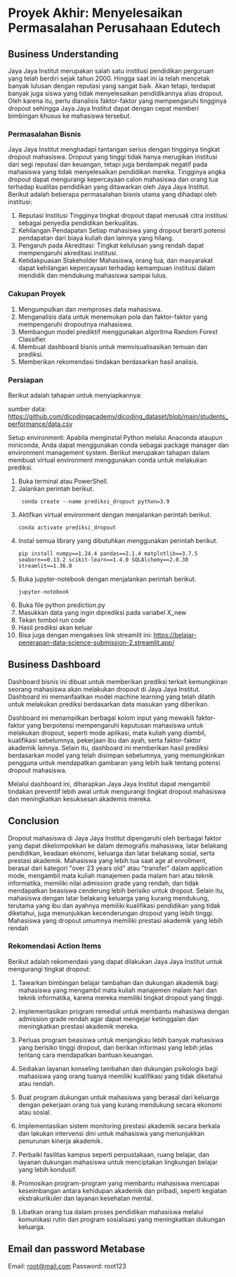 # Proyek Akhir: Menyelesaikan Permasalahan Perusahaan Edutech

## Business Understanding
Jaya Jaya Institut merupakan salah satu institusi pendidikan perguruan yang telah berdiri sejak tahun 2000. Hingga saat ini ia telah mencetak banyak lulusan dengan reputasi yang sangat baik. Akan tetapi, terdapat banyak juga siswa yang tidak menyelesaikan pendidikannya alias dropout. Oleh karena itu, perlu dianalisis faktor-faktor yang mempengaruhi tingginya dropout sehingga Jaya Jaya Institut dapat dengan cepat memberi bimbingan khusus ke mahasiswa tersebut.

### Permasalahan Bisnis
Jaya Jaya Institut menghadapi tantangan serius dengan tingginya tingkat dropout mahasiswa. Dropout yang tinggi tidak hanya merugikan institusi dari segi reputasi dan keuangan, tetapi juga berdampak negatif pada mahasiswa yang tidak menyelesaikan pendidikan mereka. Tingginya angka dropout dapat mengurangi kepercayaan calon mahasiswa dan orang tua terhadap kualitas pendidikan yang ditawarkan oleh Jaya Jaya Institut. Berikut adalah beberapa permasalahan bisnis utama yang dihadapi oleh institusi:

1. Reputasi Institusi
    Tingginya tingkat dropout dapat merusak citra institusi sebagai penyedia pendidikan berkualitas.
2. Kehilangan Pendapatan
    Setiap mahasiswa yang dropout berarti potensi pendapatan dari biaya kuliah dan lainnya yang hilang.
3. Pengaruh pada Akreditasi:
    Tingkat kelulusan yang rendah dapat mempengaruhi akreditasi institusi.
4. Ketidakpuasan Stakeholder
    Mahasiswa, orang tua, dan masyarakat dapat kehilangan kepercayaan terhadap kemampuan institusi dalam mendidik dan mendukung mahasiswa sampai lulus.

### Cakupan Proyek
1. Mengumpulkan dan memproses data mahasiswa.
2. Menganalisis data untuk menemukan pola dan faktor-faktor yang mempengaruhi dropoutnya mahasiswa.
3. Membangun model prediktif menggunakan algoritma Random Forest Classifier.
4. Membuat dashboard bisnis untuk memvisualisasikan temuan dan prediksi.
5. Memberikan rekomendasi tindakan berdasarkan hasil analisis.

### Persiapan
Berikut adalah tahapan untuk menyiapkannya:

sumber data: https://github.com/dicodingacademy/dicoding_dataset/blob/main/students_performance/data.csv

Setup environment:
Apabila menginstal Python melalui Anaconda ataupun miniconda, Anda dapat menggunakan conda sebagai package manager dan environment management system. Berikut merupakan tahapan dalam membuat virtual environment menggunakan conda untuk melakukan prediksi.

1. Buka terminal atau PowerShell.
2. Jalankan perintah berikut.
    ```
     conda create --name prediksi_dropout python=3.9
    ```
3. Aktifkan virtual environment dengan menjalankan perintah berikut.
    ```
    conda activate prediksi_dropout
    ```
4. Instal semua library yang dibutuhkan menggunakan perintah berikut.
    ```
    pip install numpy==1.24.4 pandas==2.1.4 matplotlib==3.7.5 seaborn==0.13.2 scikit-learn==1.4.0 SQLAlchemy==2.0.30 streamlit==1.36.0
    ```
5. Buka jupyter-notebook dengan menjalankan perintah berikut.
    ```
    jupyter-notebook
    ```
6. Buka file python prediction.py
7. Masukkan data yang ingin diprediksi pada variabel X_new
8. Tekan tombol run code
9. Hasil prediksi akan keluar
10. Bisa juga dengan mengakses link streamlit ini: https://belajar-penerapan-data-science-submission-2.streamlit.app/

## Business Dashboard
Dashboard bisnis ini dibuat untuk memberikan prediksi terkait kemungkinan seorang mahasiswa akan melakukan dropout di Jaya Jaya Institut. Dashboard ini memanfaatkan model machine learning yang telah dilatih untuk melakukan prediksi berdasarkan data masukan yang diberikan.

Dashboard ini menampilkan berbagai kolom input yang mewakili faktor-faktor yang berpotensi mempengaruhi keputusan mahasiswa untuk melakukan dropout, seperti mode aplikasi, mata kuliah yang diambil, kualifikasi sebelumnya, pekerjaan ibu dan ayah, serta faktor-faktor akademik lainnya. Selain itu, dashboard ini memberikan hasil prediksi berdasarkan model yang telah disimpan sebelumnya, yang memungkinkan pengguna untuk mendapatkan gambaran yang lebih baik tentang potensi dropout mahasiswa.

Melalui dashboard ini, diharapkan Jaya Jaya Institut dapat mengambil tindakan preventif lebih awal untuk mengurangi tingkat dropout mahasiswa dan meningkatkan kesuksesan akademis mereka.

## Conclusion
Dropout mahasiswa di Jaya Jaya Institut dipengaruhi oleh berbagai faktor yang dapat dikelompokkan ke dalam demografis mahasiswa, latar belakang pendidikan, keadaan ekonomi, keluarga dan latar belakang sosial, serta prestasi akademik. Mahasiswa yang lebih tua saat age at enrollment, berasal dari kategori "over 23 years old" atau "transfer" dalam application mode, mengambil mata kuliah manajemen pada malam hari atau teknik informatika, memiliki nilai admission grade yang rendah, dan tidak mendapatkan beasiswa cenderung lebih berisiko untuk dropout. Selain itu, mahasiswa dengan latar belakang keluarga yang kurang mendukung, terutama yang ibu dan ayahnya memiliki kualifikasi pendidikan yang tidak diketahui, juga menunjukkan kecenderungan dropout yang lebih tinggi. Mahasiswa yang dropout umumnya memiliki prestasi akademik yang lebih rendah

### Rekomendasi Action Items
Berikut adalah rekomendasi yang dapat dilakukan Jaya Jaya Institut untuk mengurangi tingkat dropout:

1. Tawarkan bimbingan belajar tambahan dan dukungan akademik bagi mahasiswa yang mengambil mata kuliah manajemen malam hari dan teknik informatika, karena mereka memiliki tingkat dropout yang tinggi.

2. Implementasikan program remedial untuk membantu mahasiswa dengan admission grade rendah agar dapat mengejar ketinggalan dan meningkatkan prestasi akademik mereka.

3. Perluas program beasiswa untuk menjangkau lebih banyak mahasiswa yang berisiko tinggi dropout, dan berikan informasi yang lebih jelas tentang cara mendapatkan bantuan keuangan.

4. Sediakan layanan konseling tambahan dan dukungan psikologis bagi mahasiswa yang orang tuanya memiliki kualifikasi yang tidak diketahui atau rendah.

5. Buat program dukungan untuk mahasiswa yang berasal dari keluarga dengan pekerjaan orang tua yang kurang mendukung secara ekonomi atau sosial.

6. Implementasikan sistem monitoring prestasi akademik secara berkala dan lakukan intervensi dini untuk mahasiswa yang menunjukkan penurunan kinerja akademik.

7. Perbaiki fasilitas kampus seperti perpustakaan, ruang belajar, dan layanan dukungan mahasiswa untuk menciptakan lingkungan belajar yang lebih kondusif.

8. Promosikan program-program yang membantu mahasiswa mencapai keseimbangan antara kehidupan akademik dan pribadi, seperti kegiatan ekstrakurikuler dan layanan kesehatan mental.

9. Libatkan orang tua dalam proses pendidikan mahasiswa melalui komunikasi rutin dan program sosialisasi yang meningkatkan dukungan keluarga.

## Email dan password Metabase
Email: root@mail.com
Password: root123
